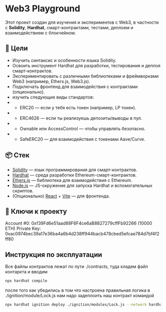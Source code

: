 # Web3 Playground

Этот проект создан для изучения и экспериментов с Web3, в частности с **Solidity**, **Hardhat**, смарт-контрактами, тестами, деплоем и взаимодействием с блокчейном.

## 🚀 Цели

- Изучить синтаксис и особенности языка Solidity.
- Освоить инструмент Hardhat для разработки, тестирования и деплоя смарт-контрактов.
- Экспериментировать с различными библиотеками и фреймворками Web3 (например, Ethers.js, Web3.js).
- Подключать фронтенд для взаимодействия с контрактами (опционально).
- изучить следующие виды стандартов:
- - ERC20 — если у тебя есть токен (например, LP токен).
- - ERC4626 — если ты реализуешь депозиты/выводы в пул.
- - Ownable или AccessControl — чтобы управлять безопасно.
- - SafeERC20 — для взаимодействия с токенами Aave/Curve.

## 📦 Стек

- [Solidity](https://soliditylang.org/) — язык программирования для смарт-контрактов.
- [Hardhat](https://hardhat.org/) — среда разработки Ethereum-смарт-контрактов.
- [Ethers.js](https://docs.ethers.org/) — библиотека для взаимодействия с Ethereum.
- [Node.js](https://nodejs.org/) — JS-окружение для запуска Hardhat и вспомогательных скриптов.
- (Опционально) [React](https://reactjs.org/) + [Vite](https://vitejs.dev/) — для фронтенда.

## 📁 Ключи к проекту

Account #0: 0xf39Fd6e51aad88F6F4ce6aB8827279cffFb92266 (10000 ETH)
Private Key: 0xac0974bec39a17e36ba4a6b4d238ff944bacb478cbed5efcae784d7bf4f2ff80

## Инструкция по эксплуатации

Все файлы контрактов лежат по пути ./contracts, туда кладем файл контаркта и вводим 

```bash
npx hardhat compile
```

после того как убедились в том что настроена правильная логика в ./ignition/module/Lock.js нам надо задеплоить наш контракт командой

```bash
npx hardhat ignition deploy ./ignition/modules/Lock.js --network hardhat
```